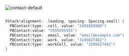 
![contact-default](https://github.com/powerhome/playbook/assets/92755007/4226a1e0-5f31-4445-a536-57e95b83768a)

```swift

VStack(alignment: .leading, spacing: Spacing.small) {
  PBContact(type: .cell, value: "3491859988")
  PBContact(value: "5555555555")
  PBContact(type: .email, value: "email@example.com")
  PBContact(type: .work, value: "3245627482")
  PBContact(type: .workCell, value: "3245627482")
}


```

